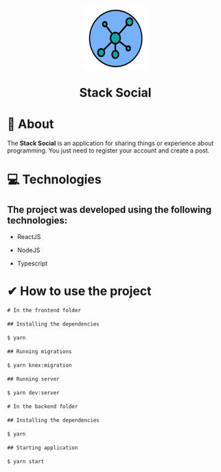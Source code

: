 <h1 align="center">
    <img src="./frontend/src/assets/images/icon.svg" width="150px" height="150px"/>
    <p>Stack Social</p>
</h1>

# 📄 About

<p> The <b>Stack Social</b> is an application for sharing things or experience about programming. You just need to register your account and create a post.</p>

# 💻 Technologies 

<h2> The project was developed using the following technologies:</h2>

<ul>
    <li><p></b>ReactJS</b></p></li>
    <li><p></b>NodeJS</b></p></li>
    <li><p></b>Typescript</b></p></li>
</ul>

# ✔ How to use the project

````
# In the frontend folder

## Installing the dependencies

$ yarn 

## Running migrations

$ yarn knex:migration

## Running server

$ yarn dev:server

# In the backend folder

## Installing the dependencies

$ yarn 

## Starting application

$ yarn start


